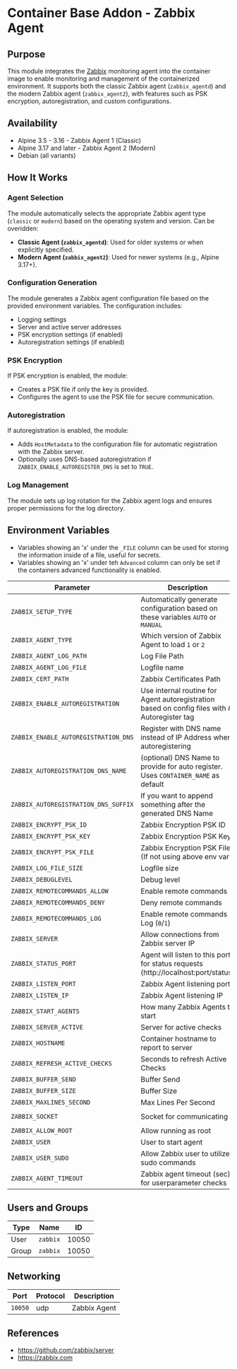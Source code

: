 # Container Base Addon - Zabbix Agent

## Purpose

This module integrates the [Zabbix](https://www.zabbix.com/) monitoring agent into the container image to enable monitoring and management of the containerized environment. It supports both the classic Zabbix agent (`zabbix_agentd`) and the modern Zabbix agent (`zabbix_agent2`), with features such as PSK encryption, autoregistration, and custom configurations.

## Availability

* Alpine 3.5 - 3.16 - Zabbix Agent 1 (Classic)
* Alpine 3.17 and later - Zabbix Agent 2 (Modern)
* Debian (all variants)

## How It Works

### Agent Selection
The module automatically selects the appropriate Zabbix agent type (`classic` or `modern`) based on the operating system and version. Can be overidden:
- **Classic Agent (`zabbix_agentd`)**: Used for older systems or when explicitly specified.
- **Modern Agent (`zabbix_agent2`)**: Used for newer systems (e.g., Alpine 3.17+).

### Configuration Generation
The module generates a Zabbix agent configuration file based on the provided environment variables. The configuration includes:
- Logging settings
- Server and active server addresses
- PSK encryption settings (if enabled)
- Autoregistration settings (if enabled)

### PSK Encryption
If PSK encryption is enabled, the module:
- Creates a PSK file if only the key is provided.
- Configures the agent to use the PSK file for secure communication.

### Autoregistration
If autoregistration is enabled, the module:
- Adds `HostMetadata` to the configuration file for automatic registration with the Zabbix server.
- Optionally uses DNS-based autoregistration if `ZABBIX_ENABLE_AUTOREGISTER_DNS` is set to `TRUE`.

### Log Management
The module sets up log rotation for the Zabbix agent logs and ensures proper permissions for the log directory.

## Environment Variables

* Variables showing an 'x' under the `_FILE` column can be used for storing the information inside of a file, useful for secrets.
* Variables showing an 'x' under teh `Advanced` column can only be set if the containers advanced functionality is enabled.

| Parameter                            | Description                                                                                   | Default                                 | 1   | 2   | Advanced | `_FILE` |
| ------------------------------------ | --------------------------------------------------------------------------------------------- | --------------------------------------- | --- | --- | -------- | ------- |
| `ZABBIX_SETUP_TYPE`                  | Automatically generate configuration based on these variables `AUTO` or `MANUAL`              | `AUTO`                                  | x   | x   |          |         |
| `ZABBIX_AGENT_TYPE`                  | Which version of Zabbix Agent to load `1` or `2`                                              | 1                                       | N/A | N/A |          |         |
| `ZABBIX_AGENT_LOG_PATH`              | Log File Path                                                                                 | `/var/log/zabbix/agent/`                | x   | x   | x        |         |
| `ZABBIX_AGENT_LOG_FILE`              | Logfile name                                                                                  | `zabbix_agentd.log`                     | x   | x   | x        |         |
| `ZABBIX_CERT_PATH`                   | Zabbix Certificates Path                                                                      | `/etc/zabbix/certs/`                    | x   | x   |          |         |
| `ZABBIX_ENABLE_AUTOREGISTRATION`     | Use internal routine for Agent autoregistration based on config files with # Autoregister tag | `TRUE`                                  | x   | x   |          |         |
| `ZABBIX_ENABLE_AUTOREGISTRATION_DNS` | Register with DNS name instead of IP Address when autoregistering                             | `TRUE`                                  | x   | x   |          |         |
| `ZABBIX_AUTOREGISTRATION_DNS_NAME`   | (optional) DNS Name to provide for auto register. Uses `CONTAINER_NAME` as default            | `$CONTAINER_NAME`                       | x   | x   |          |         |
| `ZABBIX_AUTOREGISTRATION_DNS_SUFFIX` | If you want to append something after the generated DNS Name                                  | ``                                      | x   | x   |          |         |
| `ZABBIX_ENCRYPT_PSK_ID`              | Zabbix Encryption PSK ID                                                                      | ``                                      | x   | x   |          | x       |
| `ZABBIX_ENCRYPT_PSK_KEY`             | Zabbix Encryption PSK Key                                                                     | ``                                      | x   | x   |          | x       |
| `ZABBIX_ENCRYPT_PSK_FILE`            | Zabbix Encryption PSK File (If not using above env var)                                       | ``                                      | x   | x   |          |         |
| `ZABBIX_LOG_FILE_SIZE`               | Logfile size                                                                                  | `0`                                     | x   | x   | x        |         |
| `ZABBIX_DEBUGLEVEL`                  | Debug level                                                                                   | `1`                                     | x   | x   |          |         |
| `ZABBIX_REMOTECOMMANDS_ALLOW`        | Enable remote commands                                                                        | `*`                                     | x   | x   |          |         |
| `ZABBIX_REMOTECOMMANDS_DENY`         | Deny remote commands                                                                          | ``                                      | x   | x   |          |         |
| `ZABBIX_REMOTECOMMANDS_LOG`          | Enable remote commands Log (`0`/`1`)                                                          | `1`                                     | x   | ``  | x        |         |
| `ZABBIX_SERVER`                      | Allow connections from Zabbix server IP                                                       | `0.0.0.0/0`                             | x   | x   |          |         |
| `ZABBIX_STATUS_PORT`                 | Agent will listen to this port for status requests (http://localhost:port/status)             | `8050`                                 | ``  | x   |          |         |
| `ZABBIX_LISTEN_PORT`                 | Zabbix Agent listening port                                                                   | `10050`                                 | x   | x   |          |         |
| `ZABBIX_LISTEN_IP`                   | Zabbix Agent listening IP                                                                     | `0.0.0.0`                               | x   | x   |          |         |
| `ZABBIX_START_AGENTS`                | How many Zabbix Agents to start                                                               | `1`                                     | x   | ``  |          |         |
| `ZABBIX_SERVER_ACTIVE`               | Server for active checks                                                                      | `zabbix-proxy`                          | x   | x   |          | x       |
| `ZABBIX_HOSTNAME`                    | Container hostname to report to server                                                        | `$CONTAINER_NAME`                       | x   | x   |          |         |
| `ZABBIX_REFRESH_ACTIVE_CHECKS`       | Seconds to refresh Active Checks                                                              | `120`                                   | x   | x   | x        |         |
| `ZABBIX_BUFFER_SEND`                 | Buffer Send                                                                                   | `5`                                     | x   | x   | x        |         |
| `ZABBIX_BUFFER_SIZE`                 | Buffer Size                                                                                   | `100`                                   | x   | x   | x        |         |
| `ZABBIX_MAXLINES_SECOND`             | Max Lines Per Second                                                                          | `20`                                    | x   | ``  | x        |         |
| `ZABBIX_SOCKET`                      | Socket for communicating                                                                      | `/var/lib/zabbix/run/zabbix-agent.sock` | ``  | x   | x        |         |
| `ZABBIX_ALLOW_ROOT`                  | Allow running as root                                                                         | `1`                                     | x   | ``  |          |         |
| `ZABBIX_USER`                        | User to start agent                                                                           | `zabbix`                                | x   | x   | x        |         |
| `ZABBIX_USER_SUDO`                   | Allow Zabbix user to utilize sudo commands                                                    | `TRUE`                                  | x   | x   | x        |         |
| `ZABBIX_AGENT_TIMEOUT`               | Zabbix agent timeout (sec) for userparameter checks                                           | `3`                                     | x   | x   | x        |         |


## Users and Groups

| Type  | Name     | ID    |
| ----- | -------- | ----- |
| User  | `zabbix` | 10050 |
| Group | `zabbix` | 10050 |

## Networking

| Port    | Protocol | Description  |
| ------- | -------- | ------------ |
| `10050` | udp      | Zabbix Agent |

## References

* https://github.com/zabbix/server
* https://zabbix.com

